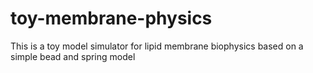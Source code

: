 # toy-membrane-physics
This is a toy model simulator for lipid membrane biophysics based on a simple bead and spring model
